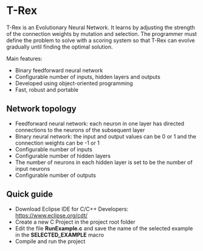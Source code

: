 # T-Rex

T-Rex is an Evolutionary Neural Network. It learns by adjusting the strength of the connection weights by mutation and selection. The programmer must define the problem to solve with a scoring system so that T-Rex can evolve gradually until finding the optimal solution.

Main features:

- Binary feedforward neural network
- Configurable number of inputs, hidden layers and outputs
- Developed using object-oriented programming
- Fast, robust and portable

## Network topology

- Feedforward neural network: each neuron in one layer has directed connections to the neurons of the subsequent layer
- Binary neural network: the input and output values can be 0 or 1 and the connection weights can be -1 or 1
- Configurable number of inputs
- Configurable number of hidden layers 
- The number of neurons in each hidden layer is set to be the number of input neurons
- Configurable number of outputs

## Quick guide

- Download Eclipse IDE for C/C++ Developers: https://www.eclipse.org/cdt/
- Create a new C Project in the project root folder
- Edit the file **RunExample.c** and save the name of the selected example in the **SELECTED_EXAMPLE** macro
- Compile and run the project
